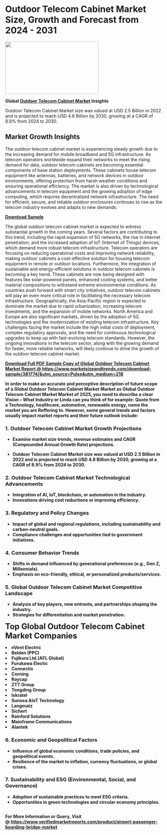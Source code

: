 <H1>Outdoor Telecom Cabinet Market Size, Growth and Forecast from 2024 - 2031</H1><img class="aligncenter size-medium wp-image-584254" src="https://thirdeyenews.in/wp-content/uploads/2024/09/Global-Market-Research-300x168.jpeg" alt="" width="300" height="168" /><p><strong>Global&nbsp;<a href="https://www.marketsizeandtrends.com/download-sample/381774/&amp;utm_source=Pulse&amp;utm_medium=218">Outdoor Telecom Cabinet Market</a> Insights</strong></p><p>Outdoor Telecom Cabinet Market size was valued at USD 2.5 Billion in 2022 and is projected to reach USD 4.8 Billion by 2030, growing at a CAGR of 8.9% from 2024 to 2030.</p><p><h2>Market Growth Insights</h2> <p>The outdoor telecom cabinet market is experiencing steady growth due to the increasing demand for mobile broadband and 5G infrastructure. As telecom operators worldwide expand their networks to meet the rising demand for data, outdoor telecom cabinets are becoming essential components of base station deployments. These cabinets house telecom equipment like antennas, batteries, and network devices in outdoor environments, offering protection from harsh weather conditions and ensuring operational efficiency. The market is also driven by technological advancements in telecom equipment and the growing adoption of edge computing, which requires decentralized network infrastructure. The need for efficient, secure, and reliable outdoor enclosures continues to rise as the telecom industry evolves and adapts to new demands.</p> <p><strong><a href="#">Download Sample</a></strong></p> <p>The global outdoor telecom cabinet market is expected to witness substantial growth in the coming years. Several factors are contributing to this trend, including the rapid expansion of 5G networks, the rise in internet penetration, and the increased adoption of IoT (Internet of Things) devices, which demand more robust telecom infrastructure. Telecom operators are focusing on reducing operational costs and improving network reliability, making outdoor cabinets a cost-effective solution for housing telecom equipment in remote or outdoor locations. Furthermore, the integration of sustainable and energy-efficient solutions in outdoor telecom cabinets is becoming a key trend. These cabinets are now being designed with features like solar-powered panels, enhanced cooling systems, and better material compositions to withstand extreme environmental conditions. As countries push forward with smart city initiatives, outdoor telecom cabinets will play an even more critical role in facilitating the necessary telecom infrastructure. Geographically, the Asia-Pacific region is expected to dominate the market due to rapid urbanization, increasing telecom investments, and the expansion of mobile networks. North America and Europe are also significant markets, driven by the adoption of 5G technologies and the modernization of existing telecom infrastructure. Key challenges facing the market include the high initial costs of deployment, complex regulatory approvals, and the need for continuous technological upgrades to keep up with fast-evolving telecom standards. However, the ongoing innovations in the telecom sector, along with the growing demand for faster, more reliable networks, will likely continue to drive the growth of the outdoor telecom cabinet market.</p> <p><strong><a href="#"></p><p><span class=""><strong>Download Full PDF Sample Copy of Global Outdoor Telecom Cabinet Market Report</strong> @ <a href="https://www.marketsizeandtrends.com/download-sample/381774/&amp;utm_source=Pulse&amp;utm_medium=218" target="_blank">https://www.marketsizeandtrends.com/download-sample/381774/&amp;utm_source=Pulse&amp;utm_medium=218</a></span></p><p>In order to make an accurate and perceptive description of future scope of a Global&nbsp;Outdoor Telecom Cabinet Market Market as Global&nbsp;Outdoor Telecom Cabinet Market Market of 2025, you need to describe a clear Vision &ndash; What Industry or Linda can you think of for example: Quote from a Technology, healthcare, automotive, renewable energy, name the market you are Reffering to. However, some general trends and factors usually impact market reports and their future outlook include:</p><h3>1.&nbsp;<strong>Outdoor Telecom Cabinet Market Growth Projections</strong></h3><ul><li>Examine market size trends, revenue estimates and CAGR (Compounded Annual Growth Rate) projections.</li><li><p>Outdoor Telecom Cabinet Market size was valued at USD 2.5 Billion in 2022 and is projected to reach USD 4.8 Billion by 2030, growing at a CAGR of 8.9% from 2024 to 2030.</p></li></ul><h3>2.&nbsp;<strong>Outdoor Telecom Cabinet Market Technological Advancements</strong></h3><ul><li>Integration of AI, IoT, blockchain, or automation in the industry.</li><li>Innovations driving cost reductions or improving efficiency.</li></ul><h3>3.&nbsp;<strong>Regulatory and Policy Changes</strong></h3><ul><li>Impact of global and regional regulations, including sustainability and carbon-neutral goals.</li><li>Compliance challenges and opportunities tied to government initiatives.</li></ul><h3>4.&nbsp;<strong>Consumer Behavior Trends</strong></h3><ul><li>Shifts in demand influenced by generational preferences (e.g., Gen Z, Millennials).</li><li>Emphasis on eco-friendly, ethical, or personalized products/services.</li></ul><h3>5.&nbsp;<strong>Global Outdoor Telecom Cabinet Market Competitive Landscape</strong></h3><ul><li>Analysis of key players, new entrants, and partnerships shaping the industry.</li><li>Strategies for differentiation and market penetration.</li></ul><p data-pm-slice="1 1 []"><span style="color: inherit; font-family: inherit; font-size: 25px;">Top Global Outdoor Telecom Cabinet Market Companies</span></p><div class="" data-test-id=""><p><li>nVent Electric</li><li> Belden (PPC)</li><li> Fujikura Ltd.(AFL Global)</li><li> Furukawa Electic</li><li> Connectix</li><li> Corning</li><li> Raycap</li><li> ZTT Group</li><li> Tongding Group</li><li> Iskratel</li><li> Sunsea AIoT Technology</li><li> Langmatz</li><li> Sichert</li><li> Rainford Solutions</li><li> Mainframe Communications</li><li> Alantek</li></p></div><h3>6.&nbsp;<strong>Economic and Geopolitical Factors</strong></h3><ul><li>Influence of global economic conditions, trade policies, and geopolitical events.</li><li>Resilience of the market to inflation, currency fluctuations, or global crises.</li></ul><h3>7.&nbsp;<strong>Sustainability and ESG (Environmental, Social, and Governance)</strong></h3><ul><li>Adoption of sustainable practices to meet ESG criteria.</li><li>Opportunities in green technologies and circular economy principles.</li></ul><h2><strong style="font-size: 14px;">For More Information or Query, Visit @&nbsp;</strong><a style="background-color: #ffffff; font-size: 14px;" href="https://www.marketsizeandtrends.com/report/outdoor-telecom-cabinet-market/" target="_blank">https://www.verifiedmarketreports.com/product/airport-passenger-boarding-bridge-market</a></h2>
